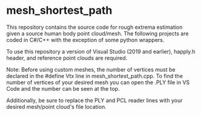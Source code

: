 # mesh_shortest_path
This repository contains the source code for rough extrema estimation given a source human body point cloud/mesh. The following projects are coded in C#/C++ with the exception of some python wrappers. 

To use this repository a version of Visual Studio (2019 and earlier), happly.h header, and reference point clouds are required.

Note: Before using custom meshes, the number of vertices must be declared in the #define Vtx line in mesh_shortest_path.cpp. To find the number of vertices of your desired mesh you can open the .PLY file in VS Code and the number can be seen at the top.

Additionally, be sure to replace the PLY and PCL reader lines with your desired mesh/point cloud's file location.
